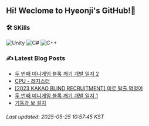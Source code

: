 ## Hi! Weclome to Hyeonji's GitHub!🌱
### 🛠️ SKills
![Unity](https://img.shields.io/badge/unity-%23000000.svg?style=for-the-badge&logo=unity&logoColor=white)
![C#](https://img.shields.io/badge/c%23-%23239120.svg?style=for-the-badge&logo=csharp&logoColor=white)
![C++](https://img.shields.io/badge/c++-%2300599C.svg?style=for-the-badge&logo=c%2B%2B&logoColor=white)

### ✍️ Latest Blog Posts
<!-- BLOG-POST-LIST:START -->
- [두 번째 미니게임 블록 깨기 개발 일지 2](http://jjrdd.tistory.com/284)
- [CPU - 레지스터](http://jjrdd.tistory.com/283)
- [[2023 KAKAO BLIND RECRUITMENT] 미로 탈출 명령어](http://jjrdd.tistory.com/282)
- [두 번째 미니게임 블록 깨기 개발 일지 1](http://jjrdd.tistory.com/281)
- [기둥과 보 설치](http://jjrdd.tistory.com/280)

###### Last updated: 2025-05-25 10:57:45 KST
<!-- BLOG-POST-LIST:END -->
